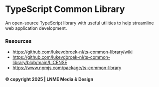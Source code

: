 # TypeScript Common Library
An open-source TypeScript library with useful utilities to help streamline web application development.

### Resources
* https://github.com/lukevdbroek-nl/ts-common-library/wiki
* https://github.com/lukevdbroek-nl/ts-common-library/blob/main/LICENSE
* https://www.npmjs.com/package/ts-common-library

#### © copyright 2025 | LNME Media & Design

